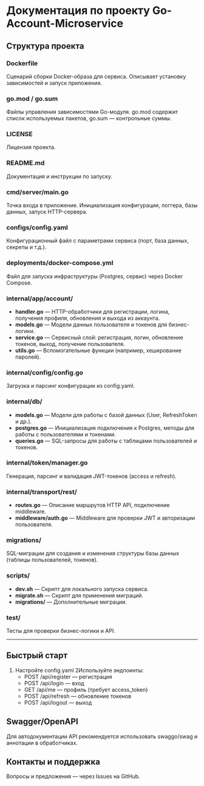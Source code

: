 # Документация по проекту Go-Account-Microservice

## Структура проекта

### Dockerfile
Сценарий сборки Docker-образа для сервиса. Описывает установку зависимостей и запуск приложения.

### go.mod / go.sum
Файлы управления зависимостями Go-модуля. go.mod содержит список используемых пакетов, go.sum — контрольные суммы.

### LICENSE
Лицензия проекта.

### README.md
Документация и инструкции по запуску.

### cmd/server/main.go
Точка входа в приложение. Инициализация конфигурации, логгера, базы данных, запуск HTTP-сервера.

### configs/config.yaml
Конфигурационный файл с параметрами сервиса (порт, база данных, секреты и т.д.).

### deployments/docker-compose.yml
Файл для запуска инфраструктуры (Postgres, сервис) через Docker Compose.

### internal/app/account/
- **handler.go** — HTTP-обработчики для регистрации, логина, получения профиля, обновления и выхода из аккаунта.
- **models.go** — Модели данных пользователя и токенов для бизнес-логики.
- **service.go** — Сервисный слой: регистрация, логин, обновление токенов, выход, получение пользователя.
- **utils.go** — Вспомогательные функции (например, хеширование паролей).

### internal/config/config.go
Загрузка и парсинг конфигурации из config.yaml.

### internal/db/
- **models.go** — Модели для работы с базой данных (User, RefreshToken и др.).
- **postgres.go** — Инициализация подключения к Postgres, методы для работы с пользователями и токенами.
- **queries.go** — SQL-запросы для работы с таблицами пользователей и токенов.

### internal/token/manager.go
Генерация, парсинг и валидация JWT-токенов (access и refresh).

### internal/transport/rest/
- **routes.go** — Описание маршрутов HTTP API, подключение middleware.
- **middleware/auth.go** — Middleware для проверки JWT и авторизации пользователя.

### migrations/
SQL-миграции для создания и изменения структуры базы данных (таблицы пользователей, токенов).

### scripts/
- **dev.sh** — Скрипт для локального запуска сервиса.
- **migrate.sh** — Скрипт для применения миграций.
- **migrations/** — Дополнительные миграции.

### test/
Тесты для проверки бизнес-логики и API.

---

## Быстрый старт

1. Настройте config.yaml
2Используйте эндпоинты:
   - POST /api/register — регистрация
   - POST /api/login — вход
   - GET /api/me — профиль (требует access_token)
   - POST /api/refresh — обновление токенов
   - POST /api/logout — выход

## Swagger/OpenAPI
Для автодокументации API рекомендуется использовать swaggo/swag и аннотации в обработчиках.

## Контакты и поддержка
Вопросы и предложения — через Issues на GitHub.

